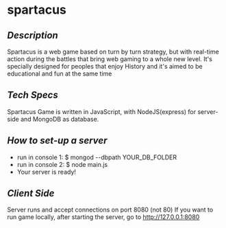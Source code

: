 spartacus
=========

*Description*
-----------

Spartacus is a web game based on turn by turn strategy, but with real-time action during the battles that bring web gaming to a whole new level. It's specially designed for peoples that enjoy History and it's aimed to be educational and fun at the same time

*Tech Specs*
------------

Spartacus Game is written in JavaScript, with NodeJS(express) for server-side and MongoDB as database.

*How to set-up a server*
----------------------

* run in console 1: $ mongod --dbpath YOUR_DB_FOLDER
* run in console 2: $ node main.js
* Your server is ready!

*Client Side*
-----------

Server runs and accept connections on port 8080 (not 80)
If you want to run game locally, after starting the server, go to http://127.0.0.1:8080